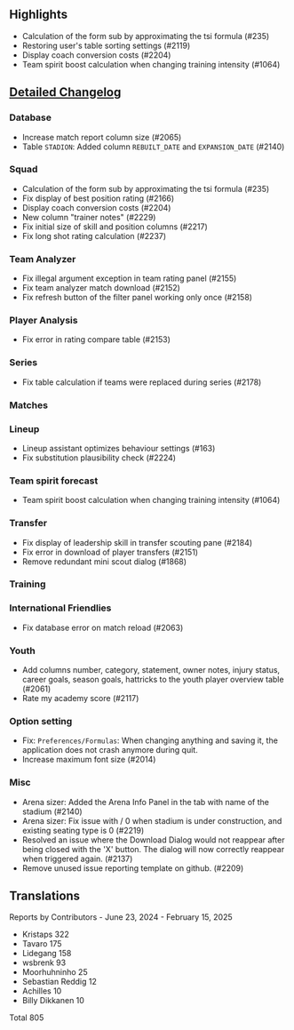 ## Highlights

* Calculation of the form sub by approximating the tsi formula (#235)
* Restoring user's table sorting settings (#2119)
* Display coach conversion costs (#2204)
* Team spirit boost calculation when changing training intensity (#1064)

## [Detailed Changelog](https://github.com/ho-dev/HattrickOrganizer/issues?q=milestone%3A9.0)

### Database

* Increase match report column size (#2065)
* Table `STADION`: Added column `REBUILT_DATE` and `EXPANSION_DATE` (#2140)

### Squad

* Calculation of the form sub by approximating the tsi formula (#235)
* Fix display of best position rating (#2166)
* Display coach conversion costs (#2204)
* New column "trainer notes" (#2229)
* Fix initial size of skill and position columns (#2217)
* Fix long shot rating calculation (#2237)

### Team Analyzer

* Fix illegal argument exception in team rating panel (#2155)
* Fix team analyzer match download (#2152)
* Fix refresh button of the filter panel working only once (#2158)

### Player Analysis

* Fix error in rating compare table (#2153)

### Series

* Fix table calculation if teams were replaced during series (#2178)

### Matches

### Lineup

* Lineup assistant optimizes behaviour settings (#163)
* Fix substitution plausibility check (#2224)

### Team spirit forecast

* Team spirit boost calculation when changing training intensity (#1064)

### Transfer

* Fix display of leadership skill in transfer scouting pane (#2184)
* Fix error in download of player transfers (#2151)
* Remove redundant mini scout dialog (#1868)

### Training

### International Friendlies

* Fix database error on match reload (#2063)

### Youth

* Add columns number, category, statement, owner notes, injury status, career goals, season goals, hattricks to the
  youth player overview table (#2061)
* Rate my academy score (#2117)

### Option setting

* Fix: `Preferences/Formulas`: When changing anything and saving it, the application does not crash anymore during quit.
* Increase maximum font size (#2014)

### Misc

* Arena sizer: Added the Arena Info Panel in the tab with name of the stadium (#2140)
* Arena sizer: Fix issue with / 0 when stadium is under construction, and existing seating type is 0 (#2219)
* Resolved an issue where the Download Dialog would not reappear after being closed with the 'X' button. The dialog will
  now correctly reappear when triggered again. (#2137)
* Remove unused issue reporting template on github. (#2209)

## Translations

Reports by Contributors - June 23, 2024 - February 15, 2025

* Kristaps 322
* Tavaro 175
* Lidegang 158
* wsbrenk 93
* Moorhuhninho 25
* Sebastian Reddig 12
* Achilles 10
* Billy Dikkanen 10

Total 805
